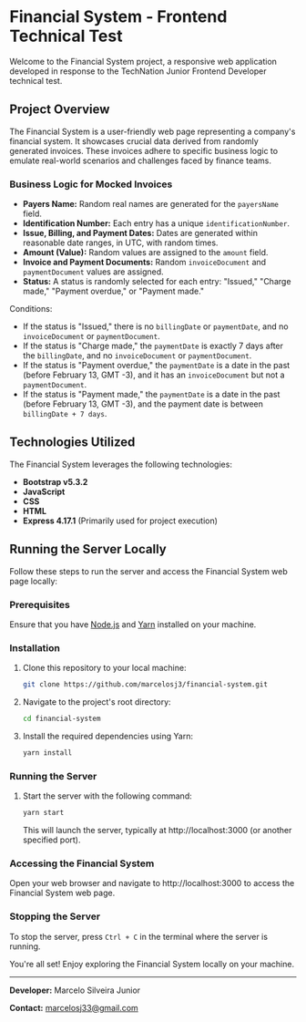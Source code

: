 # Financial System - Frontend Technical Test

Welcome to the Financial System project, a responsive web application developed in response to the TechNation Junior Frontend Developer technical test.

## Project Overview

The Financial System is a user-friendly web page representing a company's financial system. It showcases crucial data derived from randomly generated invoices. These invoices adhere to specific business logic to emulate real-world scenarios and challenges faced by finance teams.

### Business Logic for Mocked Invoices

- **Payers Name:** Random real names are generated for the `payersName` field.
- **Identification Number:** Each entry has a unique `identificationNumber`.
- **Issue, Billing, and Payment Dates:** Dates are generated within reasonable date ranges, in UTC, with random times.
- **Amount (Value):** Random values are assigned to the `amount` field.
- **Invoice and Payment Documents:** Random `invoiceDocument` and `paymentDocument` values are assigned.
- **Status:** A status is randomly selected for each entry: "Issued," "Charge made," "Payment overdue," or "Payment made."

Conditions:

- If the status is "Issued," there is no `billingDate` or `paymentDate`, and no `invoiceDocument` or `paymentDocument`.
- If the status is "Charge made," the `paymentDate` is exactly 7 days after the `billingDate`, and no `invoiceDocument` or `paymentDocument`.
- If the status is "Payment overdue," the `paymentDate` is a date in the past (before February 13, GMT -3), and it has an `invoiceDocument` but not a `paymentDocument`.
- If the status is "Payment made," the `paymentDate` is a date in the past (before February 13, GMT -3), and the payment date is between `billingDate + 7 days`.

## Technologies Utilized

The Financial System leverages the following technologies:

- **Bootstrap v5.3.2**
- **JavaScript**
- **CSS**
- **HTML**
- **Express 4.17.1** (Primarily used for project execution)

## Running the Server Locally

Follow these steps to run the server and access the Financial System web page locally:

### Prerequisites

Ensure that you have [Node.js](https://nodejs.org/) and [Yarn](https://yarnpkg.com/) installed on your machine.

### Installation

1. Clone this repository to your local machine:

   ```bash
   git clone https://github.com/marcelosj3/financial-system.git
   ```

2. Navigate to the project's root directory:

   ```bash
   cd financial-system
   ```

3. Install the required dependencies using Yarn:

   ```bash
   yarn install
   ```

### Running the Server

1. Start the server with the following command:

   ```bash
   yarn start
   ```

   This will launch the server, typically at http://localhost:3000 (or another specified port).

### Accessing the Financial System

Open your web browser and navigate to http://localhost:3000 to access the Financial System web page.

### Stopping the Server

To stop the server, press `Ctrl + C` in the terminal where the server is running.

You're all set! Enjoy exploring the Financial System locally on your machine.

---

**Developer:** Marcelo Silveira Junior

**Contact:** marcelosj33@gmail.com
